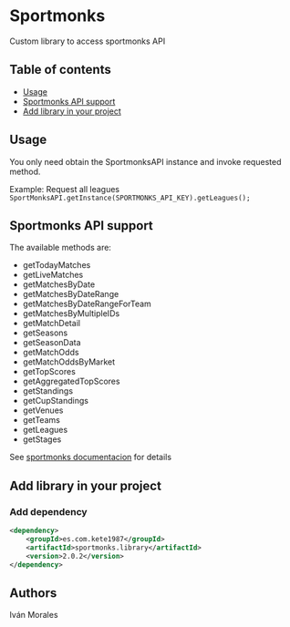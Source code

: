 # Sportmonks
Custom library to access sportmonks API

## Table of contents
* [Usage](#usage)
* [Sportmonks API support](#sportmonks-api-support)
* [Add library in your project](#add-library-in-your-project)

## Usage
You only need obtain the SportmonksAPI instance and invoke requested method.

Example: Request all leagues
`SportMonksAPI.getInstance(SPORTMONKS_API_KEY).getLeagues();`

## Sportmonks API support
The available methods are:
* getTodayMatches
* getLiveMatches
* getMatchesByDate
* getMatchesByDateRange
* getMatchesByDateRangeForTeam
* getMatchesByMultipleIDs
* getMatchDetail
* getSeasons
* getSeasonData
* getMatchOdds
* getMatchOddsByMarket
* getTopScores
* getAggregatedTopScores
* getStandings
* getCupStandings
* getVenues
* getTeams
* getLeagues
* getStages

See [sportmonks documentacion](https://sportmonks.com/docs/football/2.0/prologue/a/introduction/94) for details

## Add library in your project

### Add dependency
```xml
<dependency>
    <groupId>es.com.kete1987</groupId>
    <artifactId>sportmonks.library</artifactId>
    <version>2.0.2</version>
</dependency>
```

## Authors
Iván Morales